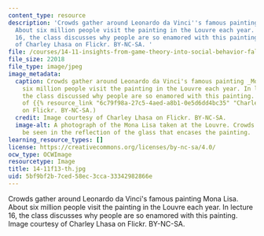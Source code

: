 ```yaml
---
content_type: resource
description: 'Crowds gather around Leonardo da Vinci''s famous painting Mona Lisa.
  About six million people visit the painting in the Louvre each year. In lecture
  16, the class discusses why people are so enamored with this painting. Image courtesy
  of Charley Lhasa on Flickr. BY-NC-SA. '
file: /courses/14-11-insights-from-game-theory-into-social-behavior-fall-2013/5bf9bf2b7ced58ec3cca33342982866e_14-11f13-th.jpg
file_size: 22018
file_type: image/jpeg
image_metadata:
  caption: Crowds gather around Leonardo da Vinci's famous painting _Mona Lisa_. About
    six million people visit the painting in the Louvre each year. In lecture 16,
    the class discussed why people are so enamored with this painting. (Image courtesy
    of {{% resource_link "6c79f98a-27c5-4aed-a8b1-0e5d6dd4bc35" "Charley Lhasa" %}}
    on Flickr. BY-NC-SA.)
  credit: Image courtesy of Charley Lhasa on Flickr. BY-NC-SA.
  image-alt: A photograph of the Mona Lisa taken at the Louvre. Crowds of people can
    be seen in the reflection of the glass that encases the painting.
learning_resource_types: []
license: https://creativecommons.org/licenses/by-nc-sa/4.0/
ocw_type: OCWImage
resourcetype: Image
title: 14-11f13-th.jpg
uid: 5bf9bf2b-7ced-58ec-3cca-33342982866e
---
```

Crowds gather around Leonardo da Vinci's famous painting Mona Lisa. About six million people visit the painting in the Louvre each year. In lecture 16, the class discusses why people are so enamored with this painting. Image courtesy of Charley Lhasa on Flickr. BY-NC-SA. 